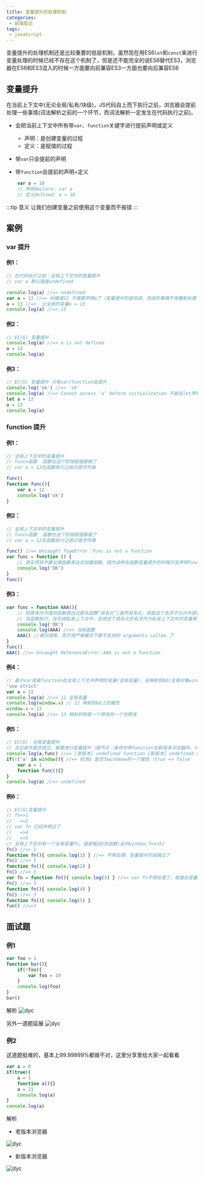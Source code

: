 ```yaml
---
title: 变量提升的处理机制
categories:
 - 前端笔记
tags:
 - javaScript
---
```

变量提升的处理机制还是比较重要的低层机制，虽然现在用ES6`let`和`const`来进行变量处理的时候已经不存在这个机制了，但是还不能完全的说ES6替代ES3，浏览器在ES6和ES3混入的时候一方面要向前兼容ES3一方面也要向后兼容ES6

## 变量提升
在当前上下文中(无论全局/私有/块级)，JS代码自上而下执行之前，浏览器会提前处理一些事情(词法解析之前的一个环节，而词法解析一定发生在代码执行之前)。

- 会把当前上下文中所有带`var`、`function`关键字进行提前声明或定义
    + 声明：是创建变量的过程
    + 定义：是赋值的过程
    
- 带`var`只会提前的声明
- 带`function`会提前的声明+定义   
```js
    var a = 10
    // 声明declare: var a 
    // 定义defined: a = 10
```
:::tip 意义
让我们创建变量之前使用这个变量而不报错
:::  
## 案例
### var 提升
#### 例1：
```js
// 在代码执行之前：全局上下文中的变量提升
// var a 默认值是undefined

console.log(a) //=> undefined
var a = 12 //=> 创建值12 不需要声明a了（变量提升阶段完成，完成的事情不用重新处理 a=12）
a = 13 //=>  让全局的变量a = 13
console.log(a) //=> 13
```
#### 例2：
```js
// EC(G) 变量提升
console.log(a) //=> a is not defined 
a = 13
console.log(a)
```

#### 例3：
```js
// EC(G) 变量提升 只有var/function会提升
console.log('ok') //=> 'ok'
console.log(a) //=> Cannot access 'a' before initialization 不能在let声明前使用变量
let a = 12
a = 13
console.log(a)
```

### function 提升
#### 例1：
```js
// 全局上下文中的变量提升
// func=函数  函数在这个阶段赋值都做了
// var a = 12在函数执行之前只是字符串

func()
function func(){
    var a = 12
    console.log('ok')
}
```
#### 例2：
```js
// 全局上下文中的变量提升
// func=函数  函数在这个阶段赋值都做了
// var a = 12在函数执行之前只是字符串

func() //=> Uncaught TypeError：func is not a function
var func = function () {
    // 真实项目中建议用函数表达式创建函数，因为这样在函数变量提升的时候只会声明functopn不会赋值
    console.log('OK')
}
func()
```
#### 例3：
```js
var func = function AAA(){
    // 把原本作为值的函数表达式匿名函数“具名化”(虽然具名化，但是这个名字不允许外部调用 =>也就是不会再当前上下文中创建这个名字)
    // 当函数执行，在形成私有上下文中，会把这个具名化的名字作为私有上下文中的变量来进行处理
    console.log('OK')
    console.log(AAA) //=> 当前函数
    AAA() //递归调用，而不用严格模式下都不支持的 arguments.callee 了
}
func()
AAA() //=> Uncaught ReferenceError：AAA is not a function
```
#### 例4：
```js
// 基于var或者function在全局上下文中声明的变量(全局变量)，会映射到GO(全局对象window)上一份，作为他的属性；而且接下来的是一个修改，另外一个也会同步修改
'use strict'
var a = 12
console.log(a) //=> 12 全局变量
console,log(window.a) // 12 映射到GO上的属性
window.a = 13
console.log(a) //=> 13 映射机制是一个修改另一个也修改
```
#### 例5：
```js
// EC(G)：全局变量提升
// 无论条件是否成立，都要进行变量提升（细节点：条件中带function在新版本浏览器中，只会提升，不会再赋值了）
console.log(a,func) //=> [老版本] undefined function [新版本] undefined undefined
if(!('a' in window)){ //=> 检测a 是否为windeow的一个属性 !true => false
    var a = 1
    function func(){}
}
console.log(a) //=> undefined
```
#### 例6：
```js
// EC(G)变量提升
// fn=>1
//   =>2
// var fn 已经声明过了
//   =>4
//   =>5
// 全局上下文中有一个全局变量fn，值是输出5的函数(此时window.fn=>5)
fn() //=> 5
function fn(){ console.log(1) } //=> 不再处理，变量提升阶段搞过了
fn() //=> 5
function fn(){ console.log(2) }
fn() //=> 5
var fn = function fn(){ console.log(3) } //=> var fn不用处理了，赋值在变量提升阶段没处理过，此处需要处理 fn = window.fn=>3
fn() //=> 3
function fn(){ console.log(4) }
fn() //=> 3
function fn(){ console.log(5) }
fun() //=>3
```

## 面试题

### 例1
```js
var foo = 1
function bar(){
    if(!foo){
        var foo = 10
    }
    console.log(foo)
}
bar()
```


解析 
<img src="https://webdyc.oss-cn-beijing.aliyuncs.com/blog/1.png" alt="dyc" title="dyc" class="zoom-custom-imgs">

另外一道题延展 
<img src="https://webdyc.oss-cn-beijing.aliyuncs.com/blog/2.png" alt="dyc" title="dyc" class="zoom-custom-imgs">

### 例2

这道题挺难的，基本上99.99999%都做不对，这里分享里给大家一起看看

```js
var a = 0
if(true){
    a = 1
    function a(){}
    a = 21
    console.log(a)
}
console.log(a)
```

解析 
- 老版本浏览器

<img src="https://webdyc.oss-cn-beijing.aliyuncs.com/blog/3.png" alt="dyc" title="dyc" class="zoom-custom-imgs">

- 新版本浏览器

<img src="https://webdyc.oss-cn-beijing.aliyuncs.com/blog/4.png" alt="dyc" title="dyc" class="zoom-custom-imgs">

